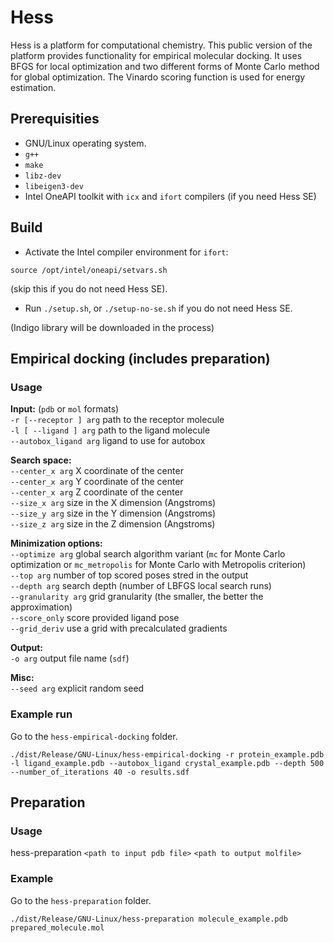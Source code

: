 # Hess

Hess is a platform for computational chemistry. This public version of
the platform provides functionality for empirical molecular docking.
It uses BFGS for local optimization and two different forms of Monte
Carlo method for global optimization. The Vinardo scoring function is
used for energy estimation.

## Prerequisities

* GNU/Linux operating system.
* `g++`
* `make`
* `libz-dev`
* `libeigen3-dev`
* Intel OneAPI toolkit with `icx` and `ifort` compilers (if you need Hess SE)

## Build

* Activate the Intel compiler environment for `ifort`:
```
source /opt/intel/oneapi/setvars.sh
```
(skip this if you do not need Hess SE). 

* Run `./setup.sh`, or `./setup-no-se.sh` if you do not need Hess SE.

(Indigo library will be downloaded in the process)

## Empirical docking (includes preparation)

### Usage

**Input:** (`pdb` or `mol` formats)<br/>
`-r [--receptor ] arg`          path to the receptor molecule<br/>
`-l [ --ligand ] arg`           path to the ligand molecule <br/>
`--autobox_ligand arg`          ligand to use for autobox <br/>

**Search space:** <br/>
`--center_x arg`                X coordinate of the center <br/>
`--center_x arg`                Y coordinate of the center <br/>
`--center_x arg`                Z coordinate of the center <br/>
`--size_x arg`                  size in the X dimension (Angstroms) <br/>
`--size_y arg`                  size in the Y dimension (Angstroms) <br/>
`--size_z arg`                  size in the Z dimension (Angstroms) <br/>

**Minimization options:** <br/>
`--optimize arg`                global search algorithm variant (`mc` for Monte Carlo optimization or `mc_metropolis` for Monte Carlo with Metropolis criterion) <br/>
`--top arg`                     number of top scored poses stred in the output<br/>
`--depth arg`                   search depth (number of LBFGS local search runs) <br/>
`--granularity arg`             grid granularity (the smaller, the better the approximation) <br/>
`--score_only`                  score provided ligand pose <br/>
`--grid_deriv`                  use a grid with precalculated gradients <br/>

**Output:**  <br/>
`-o arg`                        output file name (`sdf`)<br/>

**Misc:** <br/>
`--seed arg`                    explicit random seed <br/>

### Example run

Go to the `hess-empirical-docking` folder.

`./dist/Release/GNU-Linux/hess-empirical-docking -r protein_example.pdb -l ligand_example.pdb --autobox_ligand crystal_example.pdb --depth 500 --number_of_iterations 40 -o results.sdf`

## Preparation

### Usage

hess-preparation `<path to input pdb file>` `<path to output molfile>`

### Example

Go to the `hess-preparation` folder.

`./dist/Release/GNU-Linux/hess-preparation molecule_example.pdb prepared_molecule.mol`
